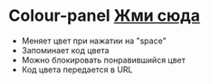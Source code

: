 # Colour-panel [Жми сюда](https://miroshairk.github.io/App-Colour-panel/)
- Меняет цвет при нажатии на "space"
- Запоминает код цвета
- Можно блокировать понравившийся цвет
- Код цвета передается в URL
